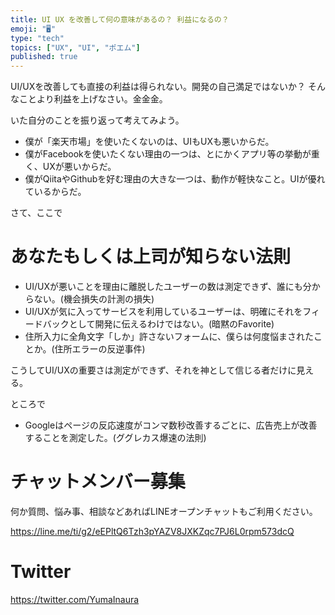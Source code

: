 ```yaml
---
title: UI UX を改善して何の意味があるの？ 利益になるの？
emoji: "🖥"
type: "tech"
topics: ["UX", "UI", "ポエム"]
published: true
---
```



UI/UXを改善しても直接の利益は得られない。開発の自己満足ではないか？
そんなことより利益を上げなさい。金金金。

いた自分のことを振り返って考えてみよう。

- 僕が「楽天市場」を使いたくないのは、UIもUXも悪いからだ。
- 僕がFacebookを使いたくない理由の一つは、とにかくアプリ等の挙動が重く、UXが悪いからだ。
- 僕がQiitaやGithubを好む理由の大きな一つは、動作が軽快なこと。UIが優れているからだ。

さて、ここで

# あなたもしくは上司が知らない法則

- UI/UXが悪いことを理由に離脱したユーザーの数は測定できず、誰にも分からない。(機会損失の計測の損失)
- UI/UXが気に入ってサービスを利用しているユーザーは、明確にそれをフィードバックとして開発に伝えるわけではない。(暗黙のFavorite)
- 住所入力に全角文字「しか」許さないフォームに、僕らは何度悩まされたことか。(住所エラーの反逆事件)

こうしてUI/UXの重要さは測定ができず、それを神として信じる者だけに見える。

ところで

- Googleはページの反応速度がコンマ数秒改善するごとに、広告売上が改善することを測定した。(ググレカス爆速の法則)



<!-- Update From Qiita API -->

# チャットメンバー募集


何か質問、悩み事、相談などあればLINEオープンチャットもご利用ください。

https://line.me/ti/g2/eEPltQ6Tzh3pYAZV8JXKZqc7PJ6L0rpm573dcQ





# Twitter


https://twitter.com/YumaInaura


<!-- Update From Qiita API -->


